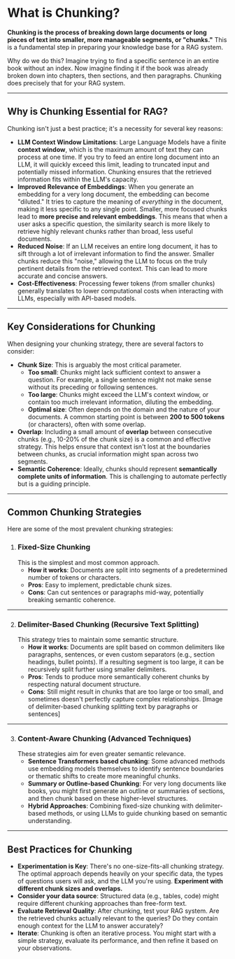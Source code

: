 # What is Chunking?

**Chunking is the process of breaking down large documents or long pieces of text into smaller, more manageable segments, or "chunks."** This is a fundamental step in preparing your knowledge base for a RAG system.

Why do we do this? Imagine trying to find a specific sentence in an entire book without an index. Now imagine finding it if the book was already broken down into chapters, then sections, and then paragraphs. Chunking does precisely that for your RAG system.

---

## Why is Chunking Essential for RAG?

Chunking isn't just a best practice; it's a necessity for several key reasons:

* **LLM Context Window Limitations**: Large Language Models have a finite **context window**, which is the maximum amount of text they can process at one time. If you try to feed an entire long document into an LLM, it will quickly exceed this limit, leading to truncated input and potentially missed information. Chunking ensures that the retrieved information fits within the LLM's capacity.
* **Improved Relevance of Embeddings**: When you generate an embedding for a very long document, the embedding can become "diluted." It tries to capture the meaning of *everything* in the document, making it less specific to any single point. Smaller, more focused chunks lead to **more precise and relevant embeddings**. This means that when a user asks a specific question, the similarity search is more likely to retrieve highly relevant chunks rather than broad, less useful documents.
* **Reduced Noise**: If an LLM receives an entire long document, it has to sift through a lot of irrelevant information to find the answer. Smaller chunks reduce this "noise," allowing the LLM to focus on the truly pertinent details from the retrieved context. This can lead to more accurate and concise answers.
* **Cost-Effectiveness**: Processing fewer tokens (from smaller chunks) generally translates to lower computational costs when interacting with LLMs, especially with API-based models.

---

## Key Considerations for Chunking

When designing your chunking strategy, there are several factors to consider:

* **Chunk Size**: This is arguably the most critical parameter.
    * **Too small**: Chunks might lack sufficient context to answer a question. For example, a single sentence might not make sense without its preceding or following sentences.
    * **Too large**: Chunks might exceed the LLM's context window, or contain too much irrelevant information, diluting the embedding.
    * **Optimal size**: Often depends on the domain and the nature of your documents. A common starting point is between **200 to 500 tokens** (or characters), often with some overlap.
* **Overlap**: Including a small amount of **overlap** between consecutive chunks (e.g., 10-20% of the chunk size) is a common and effective strategy. This helps ensure that context isn't lost at the boundaries between chunks, as crucial information might span across two segments.
* **Semantic Coherence**: Ideally, chunks should represent **semantically complete units of information**. This is challenging to automate perfectly but is a guiding principle.

---

## Common Chunking Strategies

Here are some of the most prevalent chunking strategies:

1.  ### Fixed-Size Chunking
    This is the simplest and most common approach.
    * **How it works**: Documents are split into segments of a predetermined number of tokens or characters.
    * **Pros**: Easy to implement, predictable chunk sizes.
    * **Cons**: Can cut sentences or paragraphs mid-way, potentially breaking semantic coherence.
---

2.  ### Delimiter-Based Chunking (Recursive Text Splitting)
    This strategy tries to maintain some semantic structure.
    * **How it works**: Documents are split based on common delimiters like paragraphs, sentences, or even custom separators (e.g., section headings, bullet points). If a resulting segment is too large, it can be recursively split further using smaller delimiters.
    * **Pros**: Tends to produce more semantically coherent chunks by respecting natural document structure.
    * **Cons**: Still might result in chunks that are too large or too small, and sometimes doesn't perfectly capture complex relationships.
    [Image of delimiter-based chunking splitting text by paragraphs or sentences]

---

3.  ### Content-Aware Chunking (Advanced Techniques)
    These strategies aim for even greater semantic relevance.
    * **Sentence Transformers based chunking**: Some advanced methods use embedding models themselves to identify sentence boundaries or thematic shifts to create more meaningful chunks.
    * **Summary or Outline-based Chunking**: For very long documents like books, you might first generate an outline or summaries of sections, and then chunk based on these higher-level structures.
    * **Hybrid Approaches**: Combining fixed-size chunking with delimiter-based methods, or using LLMs to guide chunking based on semantic understanding.

---

## Best Practices for Chunking

* **Experimentation is Key**: There's no one-size-fits-all chunking strategy. The optimal approach depends heavily on your specific data, the types of questions users will ask, and the LLM you're using. **Experiment with different chunk sizes and overlaps.**
* **Consider your data source**: Structured data (e.g., tables, code) might require different chunking approaches than free-form text.
* **Evaluate Retrieval Quality**: After chunking, test your RAG system. Are the retrieved chunks actually relevant to the queries? Do they contain enough context for the LLM to answer accurately?
* **Iterate**: Chunking is often an iterative process. You might start with a simple strategy, evaluate its performance, and then refine it based on your observations.

